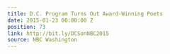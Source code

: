 ```yaml
---
title: D.C. Program Turns Out Award-Winning Poets
date: 2015-01-23 00:00:00 Z
position: 73
link: http://bit.ly/DCSonNBC2015
source: NBC Washington
---
```


